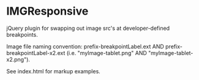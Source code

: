 IMGResponsive
=============

jQuery plugin for swapping out image src's at developer-defined breakpoints.

Image file naming convention:
prefix-breakpointLabel.ext AND prefix-breakpointLabel-x2.ext (i.e. "myImage-tablet.png" AND "myImage-tablet-x2.png").

See index.html for markup examples.
